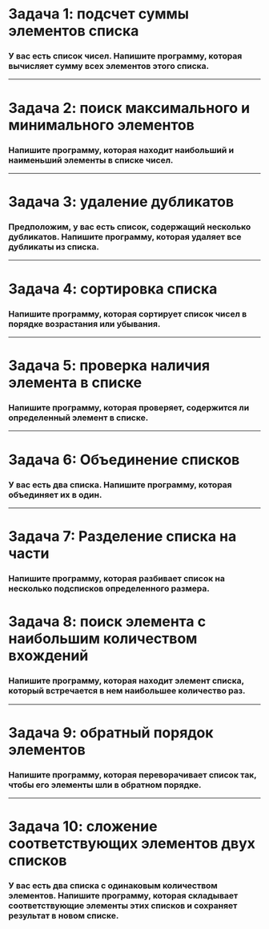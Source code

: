 # Задача 1: подсчет суммы элементов списка
### У вас есть список чисел. Напишите программу, которая вычисляет сумму всех элементов этого списка.
___
# Задача 2: поиск максимального и минимального элементов 
### Напишите программу, которая находит наибольший и наименьший элементы в списке чисел.
___
# Задача 3: удаление дубликатов 
### Предположим, у вас есть список, содержащий несколько дубликатов. Напишите программу, которая удаляет все дубликаты из списка.
___
# Задача 4: сортировка списка
### Напишите программу, которая сортирует список чисел в порядке возрастания или убывания.
___
# Задача 5: проверка наличия элемента в списке
### Напишите программу, которая проверяет, содержится ли определенный элемент в списке.
___
# Задача 6: Объединение списков
### У вас есть два списка. Напишите программу, которая объединяет их в один.
___
# Задача 7: Разделение списка на части 
###  Напишите программу, которая разбивает список на несколько подсписков определенного размера.

# Задача 8: поиск элемента с наибольшим количеством вхождений 
### Напишите программу, которая находит элемент списка, который встречается в нем наибольшее количество раз.
___
# Задача 9: обратный порядок элементов
### Напишите программу, которая переворачивает список так, чтобы его элементы шли в обратном порядке.
___
# Задача 10: сложение соответствующих элементов двух списков
### У вас есть два списка с одинаковым количеством элементов. Напишите программу, которая складывает соответствующие элементы этих списков и сохраняет результат в новом списке.

